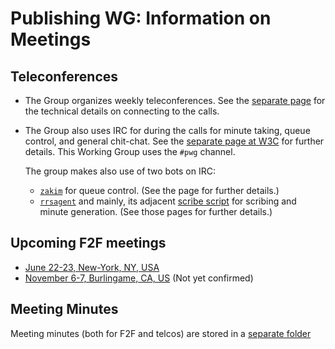 # Publishing WG: Information on Meetings

## Teleconferences
* The Group organizes weekly teleconferences. See the [separate page](./webex) for the technical details on connecting to the calls.
* The Group also uses IRC for during the calls for minute taking, queue control, and general chit-chat. See the [separate page at W3C](https://www.w3.org/Project/IRC/) for further details. This Working Group uses the `#pwg` channel.

    The group makes also use of two bots on IRC:
    * [`zakim`](https://www.w3.org/2001/12/zakim-irc-bot.html) for queue control. (See the page for further details.)
    * [`rrsagent`](https://www.w3.org/2002/03/RRSAgent) and mainly, its adjacent [scribe script](https://dev.w3.org/2002/scribe/scribedoc.htm) for scribing and minute generation. (See those pages for further details.)

## Upcoming F2F meetings

* [June 22-23, New-York, NY, USA](./F2F/2017.06.NYC)
* [November 6-7, Burlingame, CA, US](./F2F/2017.11.BG) (Not yet confirmed)

## Meeting Minutes

Meeting minutes (both for F2F and telcos) are stored in a [separate folder](./Minutes/)
